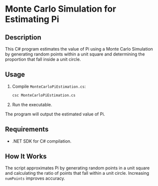 # Monte Carlo Simulation for Estimating Pi

## Description
This C# program estimates the value of Pi using a Monte Carlo Simulation by generating random points within a unit square and determining the proportion that fall inside a unit circle.

## Usage
1. Compile `MonteCarloPiEstimation.cs`:

   ```bash
   csc MonteCarloPiEstimation.cs
   ```

2. Run the executable.

The program will output the estimated value of Pi.

## Requirements
- .NET SDK for C# compilation.

## How It Works
The script approximates Pi by generating random points in a unit square and calculating the ratio of points that fall within a unit circle. Increasing `numPoints` improves accuracy.
